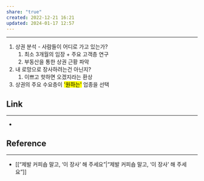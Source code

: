 ```yaml
---
share: "true"
created: 2022-12-21 16:21
updated: 2024-01-17 12:57
---
```


---

1. 상권 분석 - 사람들이 어디로 가고 있는가?
	1. 최소 3개월의 임장 + 주요 고객층 연구
	2. 부동산을 통한 상권 근황 파악
2. 내 로망으로 장사하려는건 아닌지?
	1. 이쁘고 핫하면 오겠지라는 환상
3. 상권의 주요 수요층이 <mark class="hltr-red">'원하는'</mark> 업종을 선택




## Link
---
- 


## Reference
---
- [[“제발 커피숍 말고, ‘이 장사’ 해 주세요”|“제발 커피숍 말고, ‘이 장사’ 해 주세요”]]